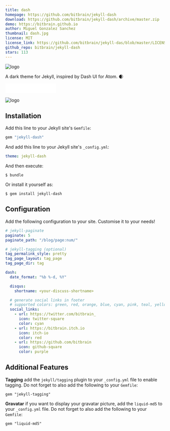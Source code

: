 ```yaml
---
title: dash
homepage: https://github.com/bitbrain/jekyll-dash
download: https://github.com/bitbrain/jekyll-dash/archive/master.zip
demo: https://bitbrain.github.io
author: Miguel Gonzalez Sanchez
thumbnail: dash.jpg
license: MIT
license_link: https://github.com/bitbrain/jekyll-das/blob/master/LICENSE
github_repo: bitbrain/jekyll-dash
stars: 113
---
```


![logo](https://raw.githubusercontent.com/bitbrain/jekyll-dash/master/logo.png)

A dark theme for Jekyll, inspired by Dash UI for Atom. 🌒

<iframe
src="//ghbtns.com/github-btn.html?user=bitbrain&repo=jekyll-dash&type=watch&count=true&size=large"
allowtransparency="true" frameborder="0" scrolling="0" width="160px"
height="30px"></iframe>

![logo](https://raw.githubusercontent.com/bitbrain/jekyll-dash/master/screenshot.png)

## Installation

Add this line to your Jekyll site's `Gemfile`:

```ruby
gem "jekyll-dash"
```

And add this line to your Jekyll site's `_config.yml`:

```yaml
theme: jekyll-dash
```

And then execute:

    $ bundle

Or install it yourself as:

    $ gem install jekyll-dash

## Configuration

Add the following configuration to your site. Customise it to your needs!

```yaml
# jekyll-paginate
paginate: 5
paginate_path: "/blog/page:num/"

# jekyll-tagging (optional)
tag_permalink_style: pretty
tag_page_layout: tag_page
tag_page_dir: tag

dash:
  date_format: "%b %-d, %Y"

  disqus:
    shortname: <your-discuss-shortname>

  # generate social links in footer
  # supported colors: green, red, orange, blue, cyan, pink, teal, yellow, indigo, purple
  social_links:
    - url: https://twitter.com/bitbrain_
      icon: twitter-square
      color: cyan
    - url: https://bitbrain.itch.io
      icon: itch-io
      color: red
    - url: https://github.com/bitbrain
      icon: github-square
      color: purple
```

## Additional Features

**Tagging** add the `jekyll/tagging` plugin to your `_config.yml` file to enable tagging. Do not forget to also add the following to your `Gemfile`:

```Gemfile
gem "jekyll-tagging"
```

**Gravatar** if you want to display your gravatar picture, add the `liquid-md5` to your `_config.yml` file. Do not forget to also add the following to your `Gemfile`:

```Gemfile
gem "liquid-md5"
```
